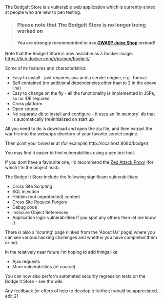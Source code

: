 The BodgeIt Store is a vulnerable web application which is currently aimed at people who are new to pen testing.

> ### Please note that The BodgeIt Store is no longer being worked on
> #### You are strongly recommended to use [OWASP Juice Shop](https://www.owasp.org/index.php/OWASP_Juice_Shop_Project) instead!

Note that the BodgeIt Store is now available as a Docker image: https://hub.docker.com/r/psiinon/bodgeit/ 

Some of its features and characteristics:
* Easy to install - just requires java and a servlet engine, e.g. Tomcat
* Self contained (no additional dependencies other than to 2 in the above line)
* Easy to change on the fly - all the functionality is implemented in JSPs, so no IDE required
* Cross platform
* Open source
* No separate db to install and configure - it uses an 'in memory' db that is automatically (re)initialized on start up

All you need to do is download and open the zip file, and then extract the war file into the webapps directory of your favorite servlet engine.

Then point your browser at (for example) http://localhost:8080/bodgeit

You may find it easier to find vulnerabilities using a pen test tool.

If you dont have a favourite one, I'd recommend the [Zed Attack Proxy](https://www.owasp.org/index.php/ZAP) (for which I'm the project lead).

The Bodge It Store include the following significant vulnerabilities:
* Cross Site Scripting
* SQL injection
* Hidden (but unprotected) content
* Cross Site Request Forgery
* Debug code
* Insecure Object References
* Application logic vulnerabilities If you spot any others then let me know ;)

There is also a 'scoring' page (linked from the 'About Us' page) where you can see various hacking challenges and whether you have completed them or not.

In the relatively near future I'm hoping to add things like:
* Ajax requests
* More vulnerabilities (of course)

You can now also perform automated security regression tests on the Bodge It Store - see the wiki.

Any feedback (or offers of help to develop it further;) would be appreciated.
edit 21
